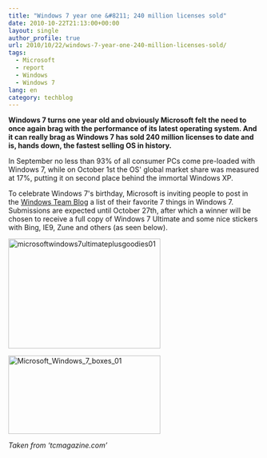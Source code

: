 ```yaml
---
title: "Windows 7 year one &#8211; 240 million licenses sold"
date: 2010-10-22T21:13:00+00:00
layout: single
author_profile: true
url: 2010/10/22/windows-7-year-one-240-million-licenses-sold/
tags:
  - Microsoft
  - report
  - Windows
  - Windows 7
lang: en
category: techblog
---
```

**Windows 7 turns one year old and obviously Microsoft felt the need to once again brag with the performance of its latest operating system. And it can really brag as Windows 7 has sold 240 million licenses to date and is, hands down, the fastest selling OS in history.**

In September no less than 93% of all consumer PCs come pre-loaded with Windows 7, while on October 1st the OS' global market share was measured at 17%, putting it on second place behind the immortal Windows XP.

To celebrate Windows 7's birthday, Microsoft is inviting people to post in the [Windows Team Blog](http://windowsteamblog.com/windows/b/bloggingwindows/archive/2010/10/21/celebrating-windows-7-at-1-year-more-than-240-million-licenses-sold.aspx) a list of their favorite 7 things in Windows 7. Submissions are expected until October 27th, after which a winner will be chosen to receive a full copy of Windows 7 Ultimate and some nice stickers with Bing, IE9, Zune and others (as seen below).

[<img title="microsoftwindows7ultimateplusgoodies01" border="0" alt="microsoftwindows7ultimateplusgoodies01" src="http://lh6.ggpht.com/_vaUVXcmC3OI/TMH3cbujmrI/AAAAAAAAC3s/5lkTqaCEZX8/microsoftwindows7ultimateplusgoodies01_thumb%5B1%5D.jpg?imgmax=800" width="304" height="220" />](http://lh3.ggpht.com/_vaUVXcmC3OI/TMH3ajyXaGI/AAAAAAAAC3o/CynvD9FDJm8/s1600-h/microsoftwindows7ultimateplusgoodies01%5B3%5D.jpg)

[<img title="Microsoft_Windows_7_boxes_01" border="0" alt="Microsoft_Windows_7_boxes_01" src="http://lh4.ggpht.com/_vaUVXcmC3OI/TMH3fA8WdYI/AAAAAAAAC30/FZG8dUP6FbY/Microsoft_Windows_7_boxes_01_thumb%5B1%5D.jpg?imgmax=800" width="304" height="157" />](http://lh4.ggpht.com/_vaUVXcmC3OI/TMH3d0RrnyI/AAAAAAAAC3w/jFEaIIXwvyc/s1600-h/Microsoft_Windows_7_boxes_01%5B3%5D.jpg)

_Taken from ‘tcmagazine.com’_